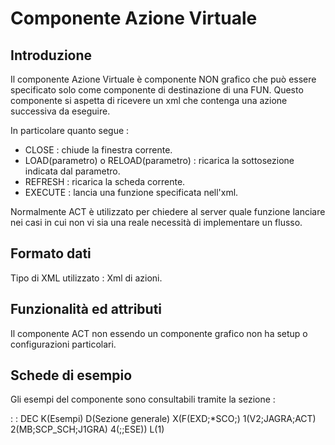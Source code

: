 # Componente Azione Virtuale

## Introduzione
Il componente Azione Virtuale è componente NON grafico che può essere specificato solo come componente di destinazione di una FUN.
Questo componente si aspetta di ricevere un xml che contenga una azione successiva da eseguire.

In particolare quanto segue : 
- CLOSE :  chiude la finestra corrente.
- LOAD(parametro) o RELOAD(parametro) :  ricarica la sottosezione indicata dal parametro.
- REFRESH :  ricarica la scheda corrente.
- EXECUTE :  lancia una funzione specificata nell'xml.

Normalmente ACT è utilizzato per chiedere al server quale funzione lanciare nei casi in cui non vi sia una reale necessità di implementare un flusso.

## Formato dati
Tipo di XML utilizzato :  Xml di azioni.

## Funzionalità ed attributi
Il componente ACT non essendo un componente grafico non ha setup o configurazioni particolari.

## Schede di esempio
Gli esempi del componente sono consultabili tramite la sezione : 

 :  : DEC K(Esempi) D(Sezione generale) X(F(EXD;\*SCO;) 1(V2;JAGRA;ACT) 2(MB;SCP_SCH;J1GRA) 4(;;ESE)) L(1)



